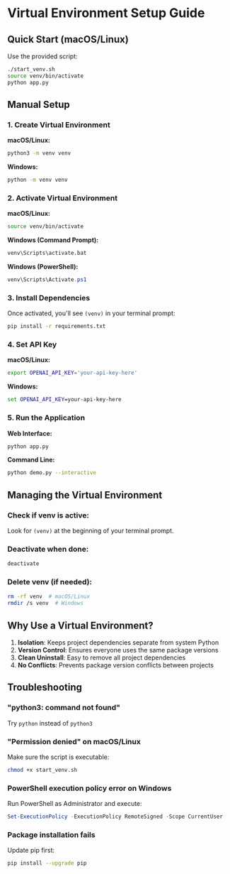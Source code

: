 # Virtual Environment Setup Guide

## Quick Start (macOS/Linux)

Use the provided script:
```bash
./start_venv.sh
source venv/bin/activate
python app.py
```

## Manual Setup

### 1. Create Virtual Environment

**macOS/Linux:**
```bash
python3 -m venv venv
```

**Windows:**
```cmd
python -m venv venv
```

### 2. Activate Virtual Environment

**macOS/Linux:**
```bash
source venv/bin/activate
```

**Windows (Command Prompt):**
```cmd
venv\Scripts\activate.bat
```

**Windows (PowerShell):**
```powershell
venv\Scripts\Activate.ps1
```

### 3. Install Dependencies

Once activated, you'll see `(venv)` in your terminal prompt:
```bash
pip install -r requirements.txt
```

### 4. Set API Key

**macOS/Linux:**
```bash
export OPENAI_API_KEY='your-api-key-here'
```

**Windows:**
```cmd
set OPENAI_API_KEY=your-api-key-here
```

### 5. Run the Application

**Web Interface:**
```bash
python app.py
```

**Command Line:**
```bash
python demo.py --interactive
```

## Managing the Virtual Environment

### Check if venv is active:
Look for `(venv)` at the beginning of your terminal prompt.

### Deactivate when done:
```bash
deactivate
```

### Delete venv (if needed):
```bash
rm -rf venv  # macOS/Linux
rmdir /s venv  # Windows
```

## Why Use a Virtual Environment?

1. **Isolation**: Keeps project dependencies separate from system Python
2. **Version Control**: Ensures everyone uses the same package versions
3. **Clean Uninstall**: Easy to remove all project dependencies
4. **No Conflicts**: Prevents package version conflicts between projects

## Troubleshooting

### "python3: command not found"
Try `python` instead of `python3`

### "Permission denied" on macOS/Linux
Make sure the script is executable:
```bash
chmod +x start_venv.sh
```

### PowerShell execution policy error on Windows
Run PowerShell as Administrator and execute:
```powershell
Set-ExecutionPolicy -ExecutionPolicy RemoteSigned -Scope CurrentUser
```

### Package installation fails
Update pip first:
```bash
pip install --upgrade pip
``` 
